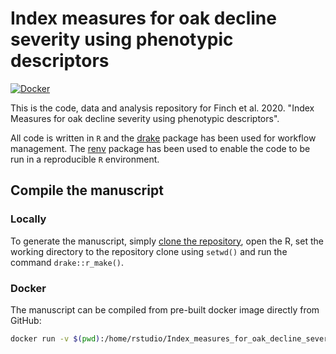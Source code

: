 # Index measures for oak decline severity using phenotypic descriptors

[![Docker](https://github.com/jasenfinch/Index_measures_for_oak_decline_severity_using_phenotypic_descriptors/workflows/Docker/badge.svg?branch=devel)](https://github.com/jasenfinch/Index_measures_for_oak_decline_severity_using_phenotypic_descriptors/actions)

This is the code, data and analysis repository for Finch et al. 2020. "Index Measures for oak decline severity using phenotypic descriptors".

All code is written in `R` and the [drake](https://docs.ropensci.org/drake/) package has been used for workflow management.
The [renv](https://github.com/rstudio/renv) package has been used to enable the code to be run in a reproducible `R` environment.

## Compile the manuscript

### Locally

To generate the manuscript, simply [clone the repository](https://git-scm.com/book/en/v2/Git-Basics-Getting-a-Git-Repository), open the R, set the working directory to the repository clone using `setwd()` and run the command `drake::r_make()`.


### Docker

The manuscript can be compiled from pre-built docker image directly from GitHub:

``` sh
docker run -v $(pwd):/home/rstudio/Index_measures_for_oak_decline_severity_using_phenotypic_descriptors docker.pkg.github.com/jasenfinch/index_measures_for_oak_decline_severity_using_phenotypic_descriptors/oak_pdi:devel
```